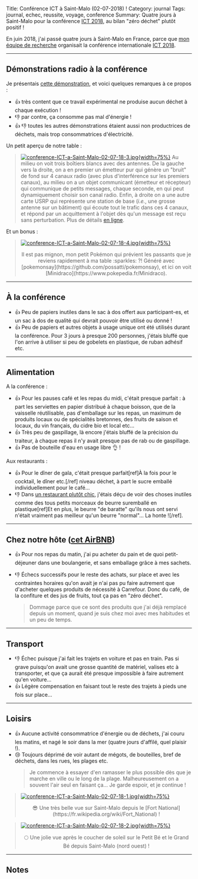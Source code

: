 Title: Conférence ICT à Saint-Malo (02-07-2018) !
Category: journal
Tags: journal, echec, reussite, voyage, conference
Summary: Quatre jours à Saint-Malo pour la conférence [ICT 2018](http://ict-2018.org/), au bilan "zéro déchet" plutôt positif !

En juin 2018, j'ai passé quatre jours à Saint-Malo en France, parce que [mon équipe de recherche](http://www-scee.rennes.supelec.fr/) organisait la conférence internationale [ICT 2018](http://ict-2018.org/).

---

## Démonstrations radio à la conférence

Je présentais [cette démonstration](https://bitbucket.org/scee_ietr/malin-multi-arm-bandit-learning-for-iot-networks-with-grc), et voici quelques remarques à ce propos :

- :+1: très content que ce travail expérimental ne produise aucun déchet à chaque exécution !
- :-1: par contre, ça consomme pas mal d'énergie !
- :+1: :-1: toutes les autres démonstrations étaient aussi non productrices de déchets, mais trop consommatrices d'électricité.

Un petit aperçu de notre table :

> [![conference-ICT-a-Saint-Malo-02-07-18-3.jpg]({static}images/conference-ICT-a-Saint-Malo-02-07-18-3.jpg){width=75%}]({static}conference-ICT-a-Saint-Malo-02-07-18-3)
> Au milieu on voit trois boîtiers blancs avec des antennes. De la gauche vers la droite, on a en premier un émetteur pur qui génère un "bruit" de fond sur 4 canaux radio (avec plus d'interférence sur les premiers canaux), au milieu on a un objet communicant (émetteur et récepteur) qui communique de petits messages, chaque seconde, en qui peut dynamiquement choisir son canal radio. Enfin, à droite on a une autre carte USRP qui représente une station de base (*i.e.*, une grosse antenne sur un bâtiment) qui écoute tout le trafic dans ces 4 canaux, et répond par un acquittement à l'objet dès qu'un message est reçu sans perturbation. Plus de détails [en ligne](https://bitbucket.org/scee_ietr/malin-multi-arm-bandit-learning-for-iot-networks-with-grc).

Et un bonus :

> [![conference-ICT-a-Saint-Malo-02-07-18-4.jpg]({static}images/conference-ICT-a-Saint-Malo-02-07-18-4.jpg){width=75%}]({static}conference-ICT-a-Saint-Malo-02-07-18-4)
> <center>Il est pas mignon, mon petit Pokémon qui prévient les passants que je reviens rapidement à ma table :sparkles: ?! Généré avec [pokemonsay](https://github.com/possatti/pokemonsay), et ici on voit [Minidraco](https://www.pokepedia.fr/Minidraco).</center>

---

## À la conférence

- :+1: Peu de papiers inutiles dans le sac à dos offert aux participant-es, et un sac à dos de qualité qui devrait pouvoir être utilisé ou donné !
- :+1: Peu de papiers et autres objets à usage unique ont été utilisés durant la conférence. Pour 3 jours à presque 200 personnes, j'étais bluffé que l'on arrive à utiliser si peu de gobelets en plastique, de ruban adhésif etc.

---

## Alimentation

A la conférence :

- :+1: Pour les pauses café et les repas du midi, c'était presque parfait : à part les serviettes en papier distribué à chaque boisson, que de la vaisselle réutilisable, pas d'emballage sur les repas, un maximum de produits locaux ou de spécialités bretonnes, des fruits de saison et locaux, du vin français, du cidre bio et local etc…
- :+1: Très peu de gaspillage, là encore j'étais bluffé de la précision du traiteur, à chaque repas il n'y avait presque pas de rab ou de gaspillage.
- :+1: Pas de bouteille d'eau en usage libre :ok_hand: !

Aux restaurants :

- :+1: Pour le dîner de gala, c'était presque parfait[ref]À la fois pour le cocktail, le dîner etc.[/ref] niveau déchet, à part le sucre emballé individuellement pour le café…
- :-1: Dans [un restaurant plutôt chic](http://latabledhenri.com/), j'étais déçu de voir des choses inutiles comme des tous petits morceaux de beurre suremballé en plastique[ref]Et en plus, le beurre "de baratte" qu'ils nous ont servi n'était vraiment pas meilleur qu'un beurre "normal"… La honte ![/ref].

---

## Chez notre hôte ([cet AirBNB](https://www.airbnb.fr/rooms/8061165))

- :+1: Pour nos repas du matin, j'ai pu acheter du pain et de quoi petit-déjeuner dans une boulangerie, et sans emballage grâce à mes sachets.

- :-1: Échecs successifs pour le reste des achats, sur place et avec les contraintes horaires qu'on avait je n'ai pas pu faire autrement que d'acheter quelques produits de nécessité à Carrefour. Donc du café, de la confiture et des jus de fruits, tout ça pas en "zéro déchet".
  > Dommage parce que ce sont des produits que j'ai déjà remplacé depuis un moment, quand je suis chez moi avec mes habitudes et un peu de temps.

---

## Transport

- :-1: Échec puisque j'ai fait les trajets en voiture et pas en train. Pas si grave puisqu'on avait une grosse quantité de matériel, valises etc à transporter, et que ça aurait été presque impossible à faire autrement qu'en voiture…
- :+1: Légère compensation en faisant tout le reste des trajets à pieds une fois sur place…

---

## Loisirs

- :+1: Aucune activité consommatrice d'énergie ou de déchets, j'ai couru les matins, et nagé le soir dans la mer (quatre jours d'affilé, quel plaisir !).
- 😢 Toujours déprimé de voir autant de mégots, de bouteilles, bref de déchets, dans les rues, les plages etc.
  > Je commence à essayer d'en ramasser le plus possible dès que je marche en ville ou le long de la plage. Malheureusement on a souvent l'air seul en faisant ça… Je garde espoir, et je continue !

> [![conference-ICT-a-Saint-Malo-02-07-18-1.jpg]({static}images/conference-ICT-a-Saint-Malo-02-07-18-1.jpg){width=75%}]({static}conference-ICT-a-Saint-Malo-02-07-18-1)
> <center>😎 Une très belle vue sur Saint-Malo depuis le [Fort National](https://fr.wikipedia.org/wiki/Fort_National) !</center>

> [![conference-ICT-a-Saint-Malo-02-07-18-2.jpg]({static}images/conference-ICT-a-Saint-Malo-02-07-18-2.jpg){width=75%}]({static}conference-ICT-a-Saint-Malo-02-07-18-2)
> <center>🌕 Une jolie vue après le coucher de soleil sur le Petit Bé et le Grand Bé depuis Saint-Malo (nord ouest) !</center>

---

## Notes
